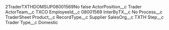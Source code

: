 <?xml version="1.0" encoding="UTF-8"?>
<CustomMetadata xmlns="http://soap.sforce.com/2006/04/metadata" xmlns:xsi="http://www.w3.org/2001/XMLSchema-instance" xmlns:xsd="http://www.w3.org/2001/XMLSchema">
    <label>2TraderTXTHDOMSUP08001569No</label>
    <protected>false</protected>
    <values>
        <field>ActorPosition__c</field>
        <value xsi:type="xsd:string">Trader</value>
    </values>
    <values>
        <field>ActorTeam__c</field>
        <value xsi:type="xsd:string">TXCO</value>
    </values>
    <values>
        <field>EmployeeId__c</field>
        <value xsi:type="xsd:string">08001569</value>
    </values>
    <values>
        <field>InterByTX__c</field>
        <value xsi:type="xsd:string">No</value>
    </values>
    <values>
        <field>Process__c</field>
        <value xsi:type="xsd:string">TraderSheet</value>
    </values>
    <values>
        <field>Product__c</field>
        <value xsi:nil="true"/>
    </values>
    <values>
        <field>RecordType__c</field>
        <value xsi:type="xsd:string">Supplier</value>
    </values>
    <values>
        <field>SalesOrg__c</field>
        <value xsi:type="xsd:string">TXTH</value>
    </values>
    <values>
        <field>Step__c</field>
        <value xsi:type="xsd:string">Trader</value>
    </values>
    <values>
        <field>Type__c</field>
        <value xsi:type="xsd:string">Domestic</value>
    </values>
</CustomMetadata>
